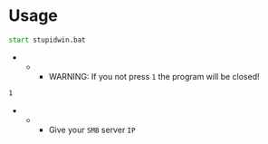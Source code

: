 # Usage
```cmd
start stupidwin.bat
```
- - - WARNING: If you not press `1` the program will be closed!
```cmd
1
```
- - - Give your `SMB` server `IP`
![]()

